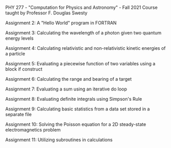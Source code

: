 PHY 277 - "Computation for Physics and Astronomy" - Fall 2021
Course taught by Professor F. Douglas Swesty

Assignment 2: A "Hello World" program in FORTRAN

Assignment 3: Calculating the wavelength of a photon given two quantum energy levels

Assignment 4: Calculating relativistic and non-relativistic kinetic energies of a particle

Assignment 5: Evaluating a piecewise function of two variables using a block if construct

Assignment 6: Calculating the range and bearing of a target

Assignment 7: Evaluating a sum using an iterative do loop

Assignment 8: Evaluating definite integrals using Simpson's Rule

Assignment 9: Calculating basic statistics from a data set stored in a separate file

Assignment 10: Solving the Poisson equation for a 2D steady-state electromagnetics problem

Assignment 11: Utilizing subroutines in calculations
